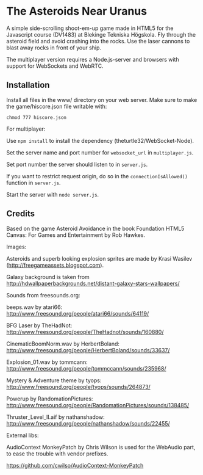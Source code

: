 The Asteroids Near Uranus
=========================

A simple side-scrolling shoot-em-up game made in HTML5 for the Javascript course (DV1483) at Blekinge Tekniska Högskola. Fly through the asteroid field and avoid crashing into the rocks. Use the laser cannons to blast away rocks in front of your ship.

The multiplayer version requires a Node.js-server and browsers with support for WebSockets and WebRTC.

Installation
-----------

Install all files in the www/ directory on your web server. Make sure to make the game/hiscore.json file writable with:

``chmod 777 hiscore.json``

For multiplayer:

Use ``npm install`` to install the dependency (theturtle32/WebSocket-Node).

Set the server name and port number for ``websocket_url`` in ``multiplayer.js``.

Set port number the server should listen to in ``server.js``.

If you want to restrict request origin, do so in the ``connectionIsAllowed()`` function in ``server.js``.

Start the server with ``node server.js``.

Credits
-------

Based on the game Asteroid Avoidance in the book Foundation HTML5 Canvas: For Games and Entertainment by Rob Hawkes.

Images:

Asteroids and superb looking explosion sprites are made by Krasi Wasilev (http://freegameassets.blogspot.com).

Galaxy background is taken from http://hdwallpaperbackgrounds.net/distant-galaxy-stars-wallpapers/


Sounds from freesounds.org:

beeps.wav by atari66: http://www.freesound.org/people/atari66/sounds/64119/

BFG Laser by TheHadNot: http://www.freesound.org/people/TheHadnot/sounds/160880/

CinematicBoomNorm.wav by HerbertBoland: http://www.freesound.org/people/HerbertBoland/sounds/33637/

Explosion_01.wav by tommcann: http://www.freesound.org/people/tommccann/sounds/235968/

Mystery & Adventure theme by tyops: http://www.freesound.org/people/tyops/sounds/264873/

Powerup by RandomationPictures: http://www.freesound.org/people/RandomationPictures/sounds/138485/

Thruster_Level_II.aif by nathanshadow: http://www.freesound.org/people/nathanshadow/sounds/22455/

External libs:

AudioContext MonkeyPatch by Chris Wilson is used for the WebAudio part, to ease the trouble with vendor prefixes.

https://github.com/cwilso/AudioContext-MonkeyPatch
